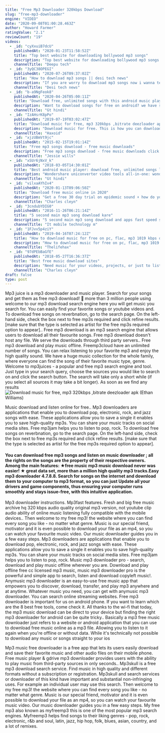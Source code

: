 ```yaml
---
title: "Free Mp3 Downloader 320kbps Download"
slug: "free-mp3-downloader"
engine: "VIDEO"
date: "2020-09-08T01:00:28.463Z"
author: "Howard Farmer"
ratingValue: "2.1"
reviewCount: "19"
videos:
  - _id: "cyXxuiB7dcU"
    publishedAt: "2020-01-23T11:58:52Z"
    title: "Top best website for downloading bollywood mp3 songs"
    description: "Top best website for downloading bollywood mp3 songs namaskaar dosto deepu tech me aapka swagat hai share support and subscribe dosto aap"
    channelTitle: "Deepu tech"
  - _id: "3yQC38OPEGI"
    publishedAt: "2020-07-26T09:37:02Z"
    title: "How to download mp3 songs || desi tech news"
    description: "If you are worry to download mp3 songs now i wanna tell you how to download free mp3 songs on android? mp3 download. You can download mp3 music"
    channelTitle: "Desi tech news"
  - _id: "b-a9NgFeok8"
    publishedAt: "2020-04-26T05:00:11Z"
    title: "Download free, unlimited songs with this android music player | gt hindi"
    description: "Want to download songs for free on android? we have spotted the best android music player for you using which you can download and play unlimited songs"
    channelTitle: "Gt hindi"
  - _id: "IzAHsrK8pPo"
    publishedAt: "2019-07-19T03:02:47Z"
    title: "Download music for free, mp3 320kbps ,bitrate deezloader apk"
    description: "Download music for free. This is how you can download music on android for free :) this software wil let you download flac mp3 lossless file enjoy (support"
    channelTitle: "Haxoid"
  - _id: "xjzUBmVt9jc"
    publishedAt: "2015-02-15T19:01:14Z"
    title: "Free mp3 songs download - free music downloads"
    description: "Free mp3 songs download - free music downloads click this to get started now download free music! mp3 without registering. Mp3 download"
    channelTitle: "Jessie wills"
  - _id: "xSUr6jNxV_k"
    publishedAt: "2018-03-05T14:30:01Z"
    title: "Best android music player: download free, unlimited songs legally | gt hindi"
    description: "Wondershare uniconverter video tools all-in-one: wondershare uniconverter free download: do not need"
    channelTitle: "Gt hindi"
  - _id: "vilxaAYhIv4"
    publishedAt: "2020-01-13T09:06:50Z"
    title: "Download free music online in 2020"
    description: "Get a free 30 day trial on epidemic sound ⬇️ how do you safely and legally download free music online in 2020"
    channelTitle: "Charles cleyn"
  - _id: "3cndubYDIG0"
    publishedAt: "2016-11-26T06:21:14Z"
    title: "5 second main mp3 song download kare"
    description: "5 second main mp3 song download and apps fast speed se download kare 2nd channel link subscribe"
    channelTitle: "It mobile technology m"
  - _id: "1FJvv5p4ziY"
    publishedAt: "2019-04-16T07:24:12Z"
    title: "How to download music for free on pc, flac, mp3 1019 kbps quality insane"
    description: "How to download music for free on pc, flac, mp3 1019 kbps quality insane how to download music for free on pc. Enjoy using and download the"
    channelTitle: "Thelifehax"
  - _id: "97dPEbBaGfE"
    publishedAt: "2018-05-27T16:36:37Z"
    title: "Best free music download sites"
    description: "Need music for your videos, projects, or just to listen to? here is a free 30 day trial on epidemic sound⬇️ hope"
    channelTitle: "Charles cleyn"
draft: false
type: post
---
```


Mp3 juice is a mp3 downloader and music player. Search for your songs and get them as free mp3 download! 👥 more than 3 million people using welcome to our mp3 download search engine here you will get music you search for. You can easily find your favorite songs or youtube videos and. To download free songs on reverbnation, go to the search page. On the left-hand side, check the box next to free mp3s required and click refine results. [make sure that the type is selected as artist for the free mp3s required option to appear].. Free mp3 download is an mp3 search engine that allows users to download all their favourite songs. Free mp3 download doesn&#39;t host any file. We serve the downloads through third party servers.. Free mp3 download and play music offline. Freemp3cloud have an unlimited number of songs. You can relax listening to your favorite mp3 and enjoy the high quality sound. We have a huge music collection for the whole family, where everyone can find the song of their favorite music type, genre. Welcome to mp3juices - a popular and free mp3 search engine and tool. Just type in your search query, choose the sources you would like to search on and click the search button. The search will take only a short while (if you select all sources it may take a bit longer). As soon as we find any results
![Download music for free, mp3 320kbps ,bitrate deezloader apk (Ethan Williams)](https://i.ytimg.com/vi/IzAHsrK8pPo/hqdefault.jpg "Download music for free, mp3 320kbps ,bitrate deezloader apk (Milton Rice)")

Music download and listen online for free.. Mp3 downloaders are applications that enable you to download pop, electronic, rock, and jazz songs with ease. These applications allow you to save a single it enables you to save high-quality mp3s. You can share your music tracks on social media sites. Free mp3jam helps you to listen to pop, rock. To download free songs on reverbnation, go to the search page. On the left-hand side, check the box next to free mp3s required and click refine results. [make sure that the type is selected as artist for the free mp3s required option to appear].
<!--inArticleAds-->

<!--galleryOne-->

#### You can download free mp3 songs and listen on music downloader ; all the rights on the songs are the property of their respective owners. Among the main features: ★free music mp3 music download never was easier! ★ great data set, more than a million high quality mp3 tracks.Easy mp3 downloader 4.7.8.8. Search for songs on the internet and download them to your computer to mp3 format, so you can just Update all your drivers and game components, thus ensuring your computer runs smoothly and stays issue-free, with this intuitive application.
<!--inArticleAds-->

<!--galleryTwo-->

Mp3 downloader instructions. Mp3fast features. Fresh and big free music archive hq 320 kbps audio quality original mp3 version, not youtube clip audio ability of online music listening fully compatible with the mobile devices.. Then welcome to my free mp3! the website where you can find every song you like - no matter what genre. Music is our special friend, motivator and it is even possible to download your file as an mp4, so you can watch your favourite music video. Our music downloader guides you in a few easy steps. Mp3 downloaders are applications that enable you to download pop, electronic, rock, and jazz songs with ease. These applications allow you to save a single it enables you to save high-quality mp3s. You can share your music tracks on social media sites. Free mp3jam helps you to listen to pop, rock. Music mp3 downloader pro - search, download and play music offline wherever you are. Download and play offline free cc licensed mp3 music, music mp3 downloader pro is the powerful and simple app to search, listen and download copyleft music!. Anymusic mp3 downloader is an easy-to-use free music app that empowers you to discover, download, transfer, and play mp3 anywhere and at anytime. Whatever music you need, you can get with anymusic mp3 downloader. You can search online streaming websites. Free mp3 downloader is important for us on android phone. If you want to learn which are the 8 best free tools, come check it. All thanks to the wi-fi that today, the mp3 music download can be direct to your device but finding the right mp3 downloader for android can be quite tricky.. Basically a mp3 free music downloader just refers to a website or android application that you can use to download free music online as a mp3 file. Allowing you to listen to it again when you&#39;re offline or without data. While it&#39;s technically not possible to download any music or songs straight to your ios
<!--galleryThree-->

Mp3 music free downloader is a free app that lets its users easily download and save their favorite music and other audio files on their mobile phone. Free music player &amp; gdrive mp3 downloader provides users with the ability to play music from third-party sources in only seconds.. Mp3skull is a free mp3 download search service. Find music in high quality and different formats without a subscription or registration. Mp3skull and search services or downloader of this kind have important and substantial non-infringing uses. For example an individual user may use this search. Then welcome to my free mp3! the website where you can find every song you like - no matter what genre. Music is our special friend, motivator and it is even possible to download your file as an mp4, so you can watch your favourite music video. Our music downloader guides you in a few easy steps. My free mp3 also known as myfreemp3 this is one of the most popular mp3 search engines. Myfreemp3 helps find songs to their liking genres - pop, rock, electronic, r&amp;b and soul, latin, jazz, hip hop, folk, blues, asian, country, and a lot of remixes.